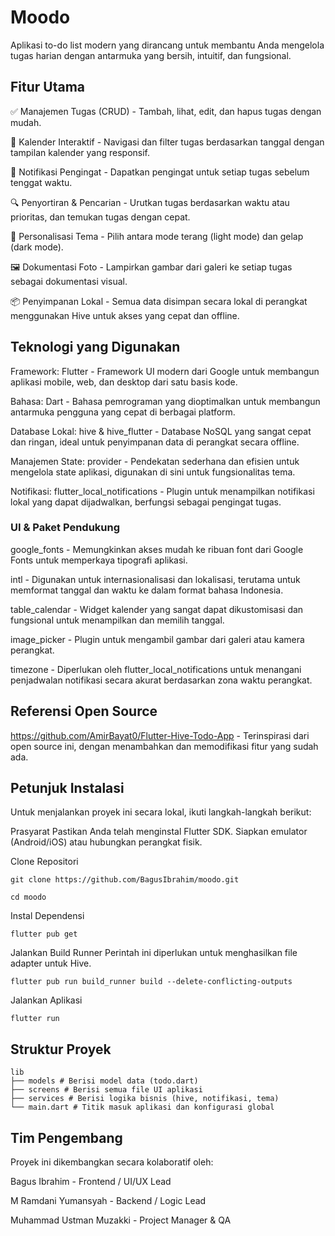 # Moodo
Aplikasi to-do list modern yang dirancang untuk membantu Anda mengelola tugas harian dengan antarmuka yang bersih, intuitif, dan fungsional.

## Fitur Utama
✅ Manajemen Tugas (CRUD) - Tambah, lihat, edit, dan hapus tugas dengan mudah.

📅 Kalender Interaktif - Navigasi dan filter tugas berdasarkan tanggal dengan tampilan kalender yang responsif.

🔔 Notifikasi Pengingat - Dapatkan pengingat untuk setiap tugas sebelum tenggat waktu.

🔍 Penyortiran & Pencarian - Urutkan tugas berdasarkan waktu atau prioritas, dan temukan tugas dengan cepat.

🎨 Personalisasi Tema - Pilih antara mode terang (light mode) dan gelap (dark mode).

🖼️ Dokumentasi Foto - Lampirkan gambar dari galeri ke setiap tugas sebagai dokumentasi visual.

📦 Penyimpanan Lokal - Semua data disimpan secara lokal di perangkat menggunakan Hive untuk akses yang cepat dan offline.


## Teknologi yang Digunakan
Framework: Flutter - Framework UI modern dari Google untuk membangun aplikasi mobile, web, dan desktop dari satu basis kode.

Bahasa: Dart - Bahasa pemrograman yang dioptimalkan untuk membangun antarmuka pengguna yang cepat di berbagai platform.

Database Lokal: hive & hive_flutter - Database NoSQL yang sangat cepat dan ringan, ideal untuk penyimpanan data di perangkat secara offline.

Manajemen State: provider - Pendekatan sederhana dan efisien untuk mengelola state aplikasi, digunakan di sini untuk fungsionalitas tema.

Notifikasi: flutter_local_notifications - Plugin untuk menampilkan notifikasi lokal yang dapat dijadwalkan, berfungsi sebagai pengingat tugas.

### UI & Paket Pendukung
google_fonts - Memungkinkan akses mudah ke ribuan font dari Google Fonts untuk memperkaya tipografi aplikasi.

intl - Digunakan untuk internasionalisasi dan lokalisasi, terutama untuk memformat tanggal dan waktu ke dalam format bahasa Indonesia.

table_calendar - Widget kalender yang sangat dapat dikustomisasi dan fungsional untuk menampilkan dan memilih tanggal.

image_picker - Plugin untuk mengambil gambar dari galeri atau kamera perangkat.

timezone - Diperlukan oleh flutter_local_notifications untuk menangani penjadwalan notifikasi secara akurat berdasarkan zona waktu perangkat.

## Referensi Open Source
https://github.com/AmirBayat0/Flutter-Hive-Todo-App - Terinspirasi dari open source ini, dengan menambahkan dan memodifikasi fitur yang sudah ada.

## Petunjuk Instalasi
Untuk menjalankan proyek ini secara lokal, ikuti langkah-langkah berikut:


Prasyarat
Pastikan Anda telah menginstal Flutter SDK.
Siapkan emulator (Android/iOS) atau hubungkan perangkat fisik.


Clone Repositori
```
git clone https://github.com/BagusIbrahim/moodo.git
```

```
cd moodo
```


Instal Dependensi
```
flutter pub get
```

Jalankan Build Runner
Perintah ini diperlukan untuk menghasilkan file adapter untuk Hive.

```
flutter pub run build_runner build --delete-conflicting-outputs
```

Jalankan Aplikasi
```
flutter run
```
## Struktur Proyek

```
lib
├── models # Berisi model data (todo.dart)
├── screens # Berisi semua file UI aplikasi
├── services # Berisi logika bisnis (hive, notifikasi, tema)
└── main.dart # Titik masuk aplikasi dan konfigurasi global
```

## Tim Pengembang
Proyek ini dikembangkan secara kolaboratif oleh:

Bagus Ibrahim - Frontend / UI/UX Lead

M Ramdani Yumansyah - Backend / Logic Lead

Muhammad Ustman Muzakki - Project Manager & QA
